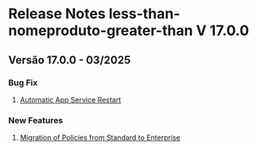 # Release Notes less-than-nomeproduto-greater-than V 17.0.0

## **Versão 17.0.0 - 03/2025**


### **Bug Fix**

1. [Automatic App Service Restart](Automatic-App-Service-Restart.md)

### **New Features**

1. [Migration of Policies from Standard to Enterprise](Migration-Of-Policies-From-Standard-To-Enterprise.md)

